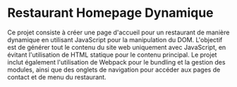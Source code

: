 # Restaurant Homepage Dynamique
Ce projet consiste à créer une page d'accueil pour un restaurant de manière dynamique en utilisant JavaScript pour la manipulation du DOM. L'objectif est de générer tout le contenu du site web uniquement avec JavaScript, en évitant l'utilisation de HTML statique pour le contenu principal. Le projet inclut également l'utilisation de Webpack pour le bundling et la gestion des modules, ainsi que des onglets de navigation pour accéder aux pages de contact et de menu du restaurant.
